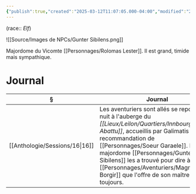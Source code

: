 ```yaml
---
{"publish":true,"created":"2025-03-12T11:07:05.000-04:00","modified":"2025-03-12T11:07:05.000-04:00","cssclasses":""}
---
```



(race:: *Elf*)

![[Source/Images de NPCs/Gunter Sibilens.png]]

Majordome du Vicomte [[Personnages/Rolomas Lester]]. Il est grand, timide mais sympathique.

# Journal
| §                                 | Journal                                                                                                                                                                                                                                                                           |
| --------------------------------- | --------------------------------------------------------------------------------------------------------------------------------------------------------------------------------------------------------------------------------------------------------------------------------- |
| [[Anthologie/Sessions/16\|16]] | Les aventuriers sont allés se reposer une nuit à l'auberge du *[[Lieux/Leilon/Quartiers/Innbourg/Pégase Abattu]]*, accueillis par Galimatis 'Ya', sur recommandation de [[Personnages/Soeur Garaele]]. Le majordome [[Personnages/Gunter Sibilens]] les a trouvé pour dire à [[Personnages/Aventuriers/Magnus Borgir]] que l'offre de son maître tenait toujours. |

